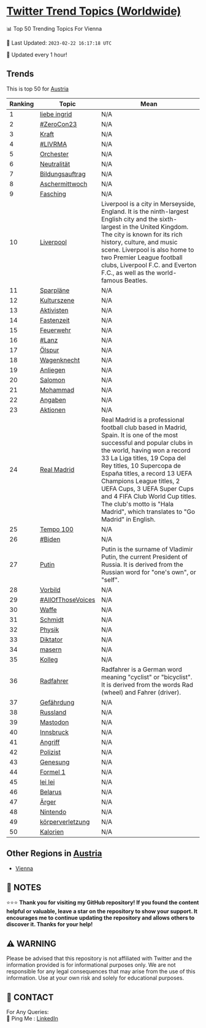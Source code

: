[Twitter Trend Topics (Worldwide)](https://github.com/ErcinDedeoglu/Twitter-Trend-Topics)
==========


📊 Top 50 Trending Topics For Vienna

📆 Last Updated: `2023-02-22 16:17:18 UTC`

🔧 Updated every 1 hour!


## Trends

This is top 50 for [Austria](</Austria>)

| Ranking | Topic | Mean |
| ------- | ------------ | ------------ |
| 1 | [liebe ingrid](http://twitter.com/search?q=liebe+ingrid) | N/A |
| 2 | [#ZeroCon23](http://twitter.com/search?q=%23ZeroCon23) | N/A |
| 3 | [Kraft](http://twitter.com/search?q=Kraft) | N/A |
| 4 | [#LIVRMA](http://twitter.com/search?q=%23LIVRMA) | N/A |
| 5 | [Orchester](http://twitter.com/search?q=Orchester) | N/A |
| 6 | [Neutralität](http://twitter.com/search?q=Neutralit%c3%a4t) | N/A |
| 7 | [Bildungsauftrag](http://twitter.com/search?q=Bildungsauftrag) | N/A |
| 8 | [Aschermittwoch](http://twitter.com/search?q=Aschermittwoch) | N/A |
| 9 | [Fasching](http://twitter.com/search?q=Fasching) | N/A |
| 10 | [Liverpool](http://twitter.com/search?q=Liverpool) | Liverpool is a city in Merseyside, England. It is the ninth-largest English city and the sixth-largest in the United Kingdom. The city is known for its rich history, culture, and music scene. Liverpool is also home to two Premier League football clubs, Liverpool F.C. and Everton F.C., as well as the world-famous Beatles. |
| 11 | [Sparpläne](http://twitter.com/search?q=Sparpl%c3%a4ne) | N/A |
| 12 | [Kulturszene](http://twitter.com/search?q=Kulturszene) | N/A |
| 13 | [Aktivisten](http://twitter.com/search?q=Aktivisten) | N/A |
| 14 | [Fastenzeit](http://twitter.com/search?q=Fastenzeit) | N/A |
| 15 | [Feuerwehr](http://twitter.com/search?q=Feuerwehr) | N/A |
| 16 | [#Lanz](http://twitter.com/search?q=%23Lanz) | N/A |
| 17 | [Ölspur](http://twitter.com/search?q=%c3%96lspur) | N/A |
| 18 | [Wagenknecht](http://twitter.com/search?q=Wagenknecht) | N/A |
| 19 | [Anliegen](http://twitter.com/search?q=Anliegen) | N/A |
| 20 | [Salomon](http://twitter.com/search?q=Salomon) | N/A |
| 21 | [Mohammad](http://twitter.com/search?q=Mohammad) | N/A |
| 22 | [Angaben](http://twitter.com/search?q=Angaben) | N/A |
| 23 | [Aktionen](http://twitter.com/search?q=Aktionen) | N/A |
| 24 | [Real Madrid](http://twitter.com/search?q=Real+Madrid) | Real Madrid is a professional football club based in Madrid, Spain. It is one of the most successful and popular clubs in the world, having won a record 33 La Liga titles, 19 Copa del Rey titles, 10 Supercopa de España titles, a record 13 UEFA Champions League titles, 2 UEFA Cups, 3 UEFA Super Cups and 4 FIFA Club World Cup titles. The club's motto is "Hala Madrid", which translates to "Go Madrid" in English. |
| 25 | [Tempo 100](http://twitter.com/search?q=Tempo+100) | N/A |
| 26 | [#Biden](http://twitter.com/search?q=%23Biden) | N/A |
| 27 | [Putin](http://twitter.com/search?q=Putin) | Putin is the surname of Vladimir Putin, the current President of Russia. It is derived from the Russian word for "one's own", or "self". |
| 28 | [Vorbild](http://twitter.com/search?q=Vorbild) | N/A |
| 29 | [#AllOfThoseVoices](http://twitter.com/search?q=%23AllOfThoseVoices) | N/A |
| 30 | [Waffe](http://twitter.com/search?q=Waffe) | N/A |
| 31 | [Schmidt](http://twitter.com/search?q=Schmidt) | N/A |
| 32 | [Physik](http://twitter.com/search?q=Physik) | N/A |
| 33 | [Diktator](http://twitter.com/search?q=Diktator) | N/A |
| 34 | [masern](http://twitter.com/search?q=masern) | N/A |
| 35 | [Kolleg](http://twitter.com/search?q=Kolleg) | N/A |
| 36 | [Radfahrer](http://twitter.com/search?q=Radfahrer) | Radfahrer is a German word meaning "cyclist" or "bicyclist". It is derived from the words Rad (wheel) and Fahrer (driver). |
| 37 | [Gefährdung](http://twitter.com/search?q=Gef%c3%a4hrdung) | N/A |
| 38 | [Russland](http://twitter.com/search?q=Russland) | N/A |
| 39 | [Mastodon](http://twitter.com/search?q=Mastodon) | N/A |
| 40 | [Innsbruck](http://twitter.com/search?q=Innsbruck) | N/A |
| 41 | [Angriff](http://twitter.com/search?q=Angriff) | N/A |
| 42 | [Polizist](http://twitter.com/search?q=Polizist) | N/A |
| 43 | [Genesung](http://twitter.com/search?q=Genesung) | N/A |
| 44 | [Formel 1](http://twitter.com/search?q=Formel+1) | N/A |
| 45 | [lei lei](http://twitter.com/search?q=lei+lei) | N/A |
| 46 | [Belarus](http://twitter.com/search?q=Belarus) | N/A |
| 47 | [Ärger](http://twitter.com/search?q=%c3%84rger) | N/A |
| 48 | [Nintendo](http://twitter.com/search?q=Nintendo) | N/A |
| 49 | [körperverletzung](http://twitter.com/search?q=k%c3%b6rperverletzung) | N/A |
| 50 | [Kalorien](http://twitter.com/search?q=Kalorien) | N/A |



## Other Regions in [Austria](</Austria>)

* [Vienna](</Austria/Vienna.md>)



## 📝 NOTES

⭐⭐⭐ **Thank you for visiting my GitHub repository! If you found the content helpful or valuable, leave a star on the repository to show your support. It encourages me to continue updating the repository and allows others to discover it. Thanks for your help!**


## ⚠️ WARNING

Please be advised that this repository is not affiliated with Twitter and the information provided is for informational purposes only. We are not responsible for any legal consequences that may arise from the use of this information. Use at your own risk and solely for educational purposes.


## 📨 CONTACT

 For Any Queries:  
            🏓 Ping Me : [LinkedIn](https://www.linkedin.com/in/ercindedeoglu/)
